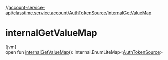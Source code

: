 //[account-service-api](../../../index.md)/[classtime.service.account](../index.md)/[AuthTokenSource](index.md)/[internalGetValueMap](internal-get-value-map.md)

# internalGetValueMap

[jvm]\
open fun [internalGetValueMap](internal-get-value-map.md)(): Internal.EnumLiteMap&lt;[AuthTokenSource](index.md)&gt;
